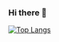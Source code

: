### Hi there 👋

[![Top Langs](https://github-readme-stats.vercel.app/api/top-langs/?username=ren7087
)](https://github.com/anuraghazra/github-readme-stats)


<!--
**ren7087/ren7087** is a ✨ _special_ ✨ repository because its `README.md` (this file) appears on your GitHub profile.

Here are some ideas to get you started:

- 🔭 I’m currently working on ...
- 🌱 I’m currently learning ...
- 👯 I’m looking to collaborate on ...
- 🤔 I’m looking for help with ...
- 💬 Ask me about ...
- 📫 How to reach me: ...
- 😄 Pronouns: ...
- ⚡ Fun fact: ...
-->
